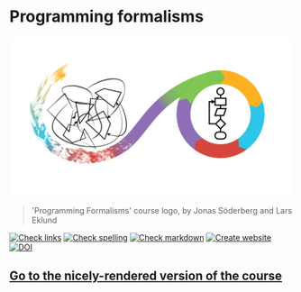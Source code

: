 # Programming formalisms

![Programming Formalisms' course logo, by Jonas Söderberg and Lars Eklund](docs/images/programming_formalism_logo.png)

> 'Programming Formalisms' course logo, by Jonas Söderberg and Lars Eklund

<!-- markdownlint-disable MD013 --><!-- Badges cannot be split up over lines, hence will break 80 characters per line -->

[![Check links](https://github.com/UPPMAX/programming_formalisms/actions/workflows/check_links.yaml/badge.svg?branch=main)](https://github.com/UPPMAX/programming_formalisms/actions/workflows/check_links.yaml)
[![Check spelling](https://github.com/UPPMAX/programming_formalisms/actions/workflows/check_spelling.yaml/badge.svg?branch=main)](https://github.com/UPPMAX/programming_formalisms/actions/workflows/check_spelling.yaml)
[![Check markdown](https://github.com/UPPMAX/programming_formalisms/actions/workflows/check_markdown.yaml/badge.svg?branch=main)](https://github.com/UPPMAX/programming_formalisms/actions/workflows/check_markdown.yaml)
[![Create website](https://github.com/UPPMAX/programming_formalisms/actions/workflows/create_website.yaml/badge.svg?branch=main)](https://github.com/UPPMAX/programming_formalisms/actions/workflows/create_website.yaml)
[![DOI](https://zenodo.org/badge/DOI/10.5281/zenodo.14222353.svg)](https://doi.org/10.5281/zenodo.14222353)

<!-- markdownlint-enable MD013 -->

## [Go to the nicely-rendered version of the course](https://uppmax.github.io/programming_formalisms/)
